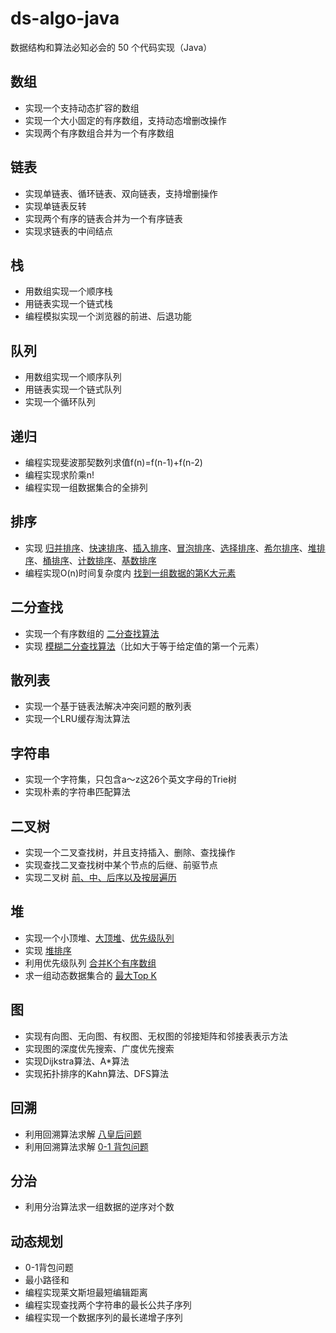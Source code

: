 # ds-algo-java

数据结构和算法必知必会的 50 个代码实现（Java）

## 数组

* 实现一个支持动态扩容的数组
* 实现一个大小固定的有序数组，支持动态增删改操作
* 实现两个有序数组合并为一个有序数组

## 链表

* 实现单链表、循环链表、双向链表，支持增删操作
* 实现单链表反转
* 实现两个有序的链表合并为一个有序链表
* 实现求链表的中间结点

## 栈

* 用数组实现一个顺序栈
* 用链表实现一个链式栈
* 编程模拟实现一个浏览器的前进、后退功能

## 队列

* 用数组实现一个顺序队列
* 用链表实现一个链式队列
* 实现一个循环队列

## 递归

* 编程实现斐波那契数列求值f(n)=f(n-1)+f(n-2)
* 编程实现求阶乘n!
* 编程实现一组数据集合的全排列

## 排序

* 实现 [归并排序][MergeSort]、[快速排序][QuickSort]、[插入排序][InsertionSort]、[冒泡排序][BubbleSort]、[选择排序][SelectionSort]、[希尔排序][ShellSort]、[堆排序][HeapSort]、[桶排序][BucketSort]、[计数排序][CountingSort]、[基数排序][RadixSort]
* 编程实现O(n)时间复杂度内 [找到一组数据的第K大元素][FindKthLargest]

[MergeSort]: https://github.com/andavid/ds-algo-java/blob/master/src/main/java/com/github/andavid/ds/basic/sort/MergeSort.java
[QuickSort]: https://github.com/andavid/ds-algo-java/blob/master/src/main/java/com/github/andavid/ds/basic/sort/QuickSort.java
[BubbleSort]: https://github.com/andavid/ds-algo-java/blob/master/src/main/java/com/github/andavid/ds/basic/sort/BubbleSort.java
[InsertionSort]: https://github.com/andavid/ds-algo-java/blob/master/src/main/java/com/github/andavid/ds/basic/sort/InsertionSort.java
[SelectionSort]: https://github.com/andavid/ds-algo-java/blob/master/src/main/java/com/github/andavid/ds/basic/sort/SelectionSort.java
[ShellSort]: https://github.com/andavid/ds-algo-java/blob/master/src/main/java/com/github/andavid/ds/basic/sort/ShellSort.java
[HeapSort]: https://github.com/andavid/ds-algo-java/blob/master/src/main/java/com/github/andavid/ds/basic/sort/HeapSort.java
[BucketSort]: https://github.com/andavid/ds-algo-java/blob/master/src/main/java/com/github/andavid/ds/basic/sort/BucketSort.java
[CountingSort]: https://github.com/andavid/ds-algo-java/blob/master/src/main/java/com/github/andavid/ds/basic/sort/CountingSort.java
[RadixSort]: https://github.com/andavid/ds-algo-java/blob/master/src/main/java/com/github/andavid/ds/basic/sort/RadixSort.java
[FindKthLargest]: https://github.com/andavid/ds-algo-java/blob/master/src/main/java/com/github/andavid/ds/basic/sort/FindKthLargest.java

## 二分查找

* 实现一个有序数组的 [二分查找算法][binary-search]
* 实现 [模糊二分查找算法][binary-search]（比如大于等于给定值的第一个元素）

[binary-search]: https://github.com/andavid/ds-algo-java/blob/master/src/main/java/com/github/andavid/ds/basic/search/BinarySearch.java

## 散列表

* 实现一个基于链表法解决冲突问题的散列表
* 实现一个LRU缓存淘汰算法

## 字符串

* 实现一个字符集，只包含a～z这26个英文字母的Trie树
* 实现朴素的字符串匹配算法

## 二叉树

* 实现一个二叉查找树，并且支持插入、删除、查找操作
* 实现查找二叉查找树中某个节点的后继、前驱节点
* 实现二叉树 [前、中、后序以及按层遍历][binaryTree]

[binaryTree]: https://github.com/andavid/ds-algo-java/blob/master/src/main/java/com/github/andavid/ds/basic/tree/BinaryTree.java

## 堆

* 实现一个小顶堆、[大顶堆][maxHeap]、[优先级队列][priorityQueue]
* 实现 [堆排序][heapSort]
* 利用优先级队列 [合并K个有序数组][mergeSortedArray]
* 求一组动态数据集合的 [最大Top K][topk]

[maxHeap]: https://github.com/andavid/ds-algo-java/blob/master/src/main/java/com/github/andavid/ds/basic/heap/Heap.java
[priorityQueue]: https://github.com/andavid/ds-algo-java/blob/master/src/main/java/com/github/andavid/ds/basic/heap/PriorityQueueTest.java
[heapSort]: https://github.com/andavid/ds-algo-java/blob/master/src/main/java/com/github/andavid/ds/basic/sort/HeapSort.java
[mergeSortedArray]: https://github.com/andavid/ds-algo-java/blob/master/src/main/java/com/github/andavid/ds/basic/heap/MergeSortedArray.java
[topk]: https://github.com/andavid/ds-algo-java/blob/master/src/main/java/com/github/andavid/ds/basic/heap/Topk.java

## 图

* 实现有向图、无向图、有权图、无权图的邻接矩阵和邻接表表示方法
* 实现图的深度优先搜索、广度优先搜索
* 实现Dijkstra算法、A*算法
* 实现拓扑排序的Kahn算法、DFS算法

## 回溯

* 利用回溯算法求解 [八皇后问题][EightQueen]
* 利用回溯算法求解 [0-1 背包问题][Package]

[EightQueen]: https://github.com/andavid/ds-algo-java/blob/master/src/main/java/com/github/andavid/ds/algorithm/backtracking/EightQueen.java
[Package]: https://github.com/andavid/ds-algo-java/blob/master/src/main/java/com/github/andavid/ds/algorithm/backtracking/Package.java

## 分治

* 利用分治算法求一组数据的逆序对个数

## 动态规划

* 0-1背包问题
* 最小路径和
* 编程实现莱文斯坦最短编辑距离
* 编程实现查找两个字符串的最长公共子序列
* 编程实现一个数据序列的最长递增子序列
